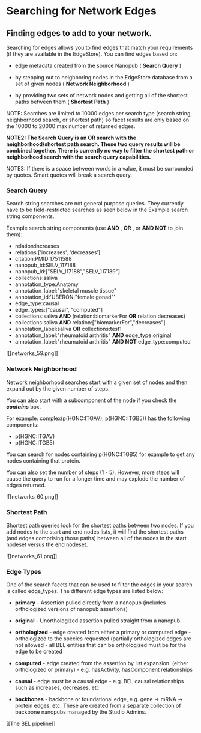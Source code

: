 # Searching for Network Edges

## Finding edges to add to your network.

Searching for edges allows you to find edges that match your requirements (if they are available in the EdgeStore). You can find edges based on:

*  edge metadata created from the source Nanopub (  **Search Query**  )

*  by stepping out to neighboring nodes in the EdgeStore database from a set of given nodes (  **Network Neighborhood**  )

*  by providing two sets of network nodes and getting all of the shortest paths between them (  **Shortest Path**  )

NOTE: Searches are limited to 10000 edges per search type (search string, neighborhood search, or shortest path) so facet results are only based on the 10000 to 20000 max number of returned edges.

**NOTE2: The Search Query is an OR search with the neighborhood/shortest path search. These two query results will be combined together. There is currently no way to filter the shortest path or neighborhood search with the search query capabilities.**

NOTE3: If there is a space between words in a value, it must be surrounded by quotes. Smart quotes will break a search query.

###  Search Query

Search string searches are not general purpose queries. They currently have to be field-restricted searches as seen below in the Example search string components.

Example search string components (use  **AND**  ,  **OR**  , or  **AND NOT**  to join them):

*  relation:increases
*  relations:['increases', 'decreases']
*  citation:PMID:17511588
*  nanopub\_id:SELV\_117188
*  nanopub\_id:["SELV\_117188","SELV\_117189"]
*  collections:saliva
*  annotation\_type:Anatomy
*  annotation\_label:"skeletal muscle tissue"
*  annotation\_id:'UBERON:"female gonad"'
*  edge\_type:causal
*  edge\_types:["causal", "computed"]
*  collections:saliva  **AND**  (relation:biomarkerFor  **OR**  relation:decreases)
*  collections:saliva  **AND**  relation:["biomarkerFor","decreases"]
*  annotation\_label:saliva  **OR**  collections:test1
*  annotation\_label:"rheumatoid arthritis"  **AND**  edge\_type:original
*  annotation\_label:"rheumatoid arthritis"  **AND NOT**  edge\_type:computed

![[networks_59.png]]

###  Network Neighborhood
  
Network neighborhood searches start with a given set of nodes and then expand out by the given number of steps.

You can also start with a subcomponent of the node if you check the  ***contains***  box.

For example: complex(p(HGNC:ITGAV), p(HGNC:ITGB5)) has the following components:

*  p(HGNC:ITGAV)
*  p(HGNC:ITGB5)

You can search for nodes containing p(HGNC:ITGB5) for example to get any nodes containing that protein.

You can also set the number of steps (1 - 5). However, more steps will cause the query to run for a longer time and may explode the number of edges returned.

![[networks_60.png]]

###  Shortest Path
  
Shortest path queries look for the shortest paths between two nodes. If you add nodes to the start and end nodes lists, it will find the shortest paths (and edges comprising those paths) between all of the nodes in the start nodeset versus the end nodeset.

![[networks_61.png]]

###  Edge Types

One of the search facets that can be used to filter the edges in your search is called edge\_types. The different edge types are listed below:

*   **primary**  - Assertion pulled directly from a nanopub (includes orthologized versions of nanopub assertions)

*   **original**  - Unorthologized assertion pulled straight from a nanopub.

*   **orthologized**  - edge created from either a primary or computed edge - orthologized to the species requested (partially orthologized edges are not allowed - all BEL entities that can be orthologized must be for the edge to be created

*   **computed**  - edge created from the assertion by list expansion. (either orthologized or primary) - e.g. hasActivity, hasComponent relationships

*   **causal**  - edge must be a causal edge - e.g. BEL causal relationships such as increases, decreases, etc

*   **backbones** - backbone or foundational edge, e.g. gene -> mRNA -> protein edges, etc. These are created from a separate collection of backbone nanopubs managed by the Studio Admins.

[[The BEL pipeline]]
